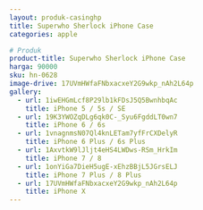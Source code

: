 ```yaml
---
layout: produk-casinghp
title: Superwho Sherlock iPhone Case
categories: apple

# Produk
product-title: Superwho Sherlock iPhone Case
harga: 90000
sku: hn-0628
image-drive: 17UVmHWfaFNbxacxeY2G9wkp_nAh2L64p
gallery:
  - url: 1iwEHGmLcf8P29lb1kFDsJ5Q5BwnhbqAc
    title: iPhone 5 / 5s / SE
  - url: 19K3YWOZqDLg6qk0C-_Syu6FgddLT0wn7
    title: iPhone 6 / 6s
  - url: 1vnagnmsN07Ql4knLETam7yfFrCXDelyR
    title: iPhone 6 Plus / 6s Plus
  - url: 1AxvtkW9lJljt4eHS4LWDws-RSm_HrkIm
    title: iPhone 7 / 8
  - url: 1onYiGa7DieH5ugE-xEhzBBjL5JGrsELJ
    title: iPhone 7 Plus / 8 Plus
  - url: 17UVmHWfaFNbxacxeY2G9wkp_nAh2L64p
    title: iPhone X
---
```

